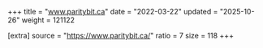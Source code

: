 +++
title = "www.paritybit.ca"
date = "2022-03-22"
updated = "2025-10-26"
weight = 121122

[extra]
source = "https://www.paritybit.ca/"
ratio = 7
size = 118
+++
